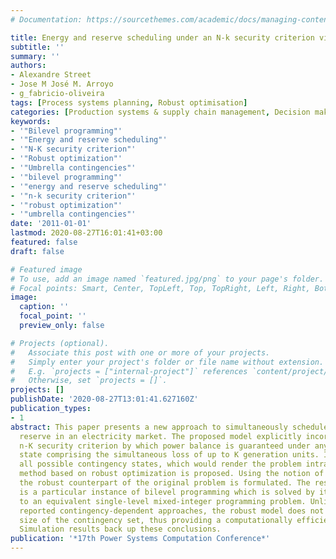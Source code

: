 ```yaml
---
# Documentation: https://sourcethemes.com/academic/docs/managing-content/

title: Energy and reserve scheduling under an N-k security criterion via robust optimization
subtitle: ''
summary: ''
authors:
- Alexandre Street
- Jose M José M. Arroyo
- g_fabricio-oliveira
tags: [Process systems planning, Robust optimisation]
categories: [Production systems & supply chain management, Decision making under uncertainty]
keywords: 
- '"Bilevel programming"'
- '"Energy and reserve scheduling"'
- '"N-K security criterion"'
- '"Robust optimization"'
- '"Umbrella contingencies"'
- '"bilevel programming"'
- '"energy and reserve scheduling"'
- '"n-k security criterion"'
- '"robust optimization"'
- '"umbrella contingencies"'
date: '2011-01-01'
lastmod: 2020-08-27T16:01:41+03:00
featured: false
draft: false

# Featured image
# To use, add an image named `featured.jpg/png` to your page's folder.
# Focal points: Smart, Center, TopLeft, Top, TopRight, Left, Right, BottomLeft, Bottom, BottomRight.
image:
  caption: ''
  focal_point: ''
  preview_only: false

# Projects (optional).
#   Associate this post with one or more of your projects.
#   Simply enter your project's folder or file name without extension.
#   E.g. `projects = ["internal-project"]` references `content/project/deep-learning/index.md`.
#   Otherwise, set `projects = []`.
projects: []
publishDate: '2020-08-27T13:01:41.627160Z'
publication_types:
- 1
abstract: This paper presents a new approach to simultaneously schedule energy and
  reserve in an electricity market. The proposed model explicitly incorporates an
  n-K security criterion by which power balance is guaranteed under any contingency
  state comprising the simultaneous loss of up to K generation units. Instead of considering
  all possible contingency states, which would render the problem intractable, a novel
  method based on robust optimization is proposed. Using the notion of umbrella contingencies,
  the robust counterpart of the original problem is formulated. The resulting model
  is a particular instance of bilevel programming which is solved by its transformation
  to an equivalent single-level mixed-integer programming problem. Unlike previously
  reported contingency-dependent approaches, the robust model does not depend on the
  size of the contingency set, thus providing a computationally efficient framework.
  Simulation results back up these conclusions.
publication: '*17th Power Systems Computation Conference*'
---
```

